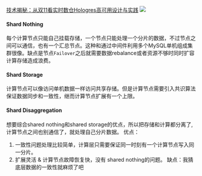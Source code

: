 [技术揭秘：从双11看实时数仓Hologres高可用设计与实践](https://developer.aliyun.com/article/829794https://developer.aliyun.com/article/829794)
![](https://xiaohui-zhangjiakou.oss-cn-zhangjiakou.aliyuncs.com/image/202308192240287.png)

#### Shard Nothing
每个计算节点只能自己挂载存储，一个节点只能处理一个分片的数据，不过节点之间可以通信，也有一个汇总节点。这种和通过中间件利用多个MySQL单机组成集群很像。缺点是节点`Failover`之后就需要数据rebalance或者资源不够时同时扩容计算存储造成浪费。

#### Shard Storage
计算节点可以像访问单机数据一样访问共享存储。但是计算节点需要引入共识算法保证数据同步和一致性，继而计算节点扩展有一个上限。

#### Shard Disaggregation
想要综合shared nothing和shared storage的优点，所以把存储和计算都分离了,计算节点之间也别通信了，就处理自己分片数据。
优点：
1. 一致性问题处理比较简单，计算层只需要保证同一时刻有一个计算节点写入同一分片。
2. 扩展灵活 & 计算节点故障恢复快，没有 shared nothing的问题。
缺点：我猜底层数据的一致性就麻烦了吧
